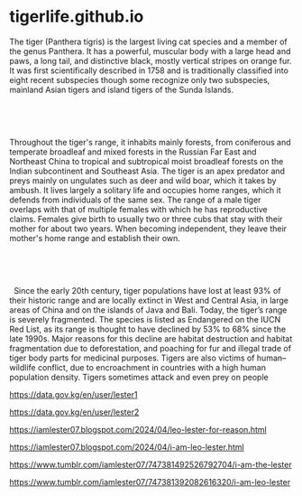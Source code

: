 # tigerlife.github.io

<p>The tiger (Panthera tigris) is the largest living cat species and a member of the genus Panthera. It has a powerful, muscular body with a large head and paws, a long tail, and distinctive black, mostly vertical stripes on orange fur. It was first scientifically described in 1758 and is traditionally classified into eight recent subspecies though some recognize only two subspecies, mainland Asian tigers and island tigers of the Sunda Islands.&nbsp;</p>
<p>&nbsp;</p>
<p>&nbsp;</p>
<p>Throughout the tiger's range, it inhabits mainly forests, from coniferous and temperate broadleaf and mixed forests in the Russian Far East and Northeast China to tropical and subtropical moist broadleaf forests on the Indian subcontinent and Southeast Asia. The tiger is an apex predator and preys mainly on ungulates such as deer and wild boar, which it takes by ambush. It lives largely a solitary life and occupies home ranges, which it defends from individuals of the same sex. The range of a male tiger overlaps with that of multiple females with which he has reproductive claims. Females give birth to usually two or three cubs that stay with their mother for about two years. When becoming independent, they leave their mother's home range and establish their own.</p>
<p>&nbsp;</p>
<p>&nbsp;</p>
<p>&nbsp; Since the early 20th century, tiger populations have lost at least 93% of their historic range and are locally extinct in West and Central Asia, in large areas of China and on the islands of Java and Bali. Today, the tiger&rsquo;s range is severely fragmented. The species is listed as Endangered on the IUCN Red List, as its range is thought to have declined by 53% to 68% since the late 1990s. Major reasons for this decline are habitat destruction and habitat fragmentation due to deforestation, and poaching for fur and illegal trade of tiger body parts for medicinal purposes. Tigers are also victims of human&ndash;wildlife conflict, due to encroachment in countries with a high human population density. Tigers sometimes attack and even prey on people</p>


<p><a href="https://data.gov.kg/en/user/lester1">https://data.gov.kg/en/user/lester1</a></p>
<p><a href="https://data.gov.kg/en/user/lester2">https://data.gov.kg/en/user/lester2</a></p>
<p><a href="https://iamlester07.blogspot.com/2024/04/leo-lester-for-reason.html">https://iamlester07.blogspot.com/2024/04/leo-lester-for-reason.html</a></p>
<p><a href="https://iamlester07.blogspot.com/2024/04/i-am-leo-lester.html">https://iamlester07.blogspot.com/2024/04/i-am-leo-lester.html</a></p>
<p><a href="https://www.tumblr.com/iamlester07/747381492526792704/i-am-the-lester?source=share">https://www.tumblr.com/iamlester07/747381492526792704/i-am-the-lester</a></p>
<p><a href="https://www.tumblr.com/iamlester07/747381392082616320/i-am-leo-lester?source=share">https://www.tumblr.com/iamlester07/747381392082616320/i-am-leo-lester</a></p>
